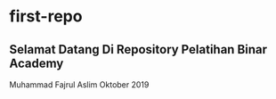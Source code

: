 # first-repo

## Selamat Datang Di Repository Pelatihan Binar Academy
Muhammad Fajrul Aslim
Oktober 2019